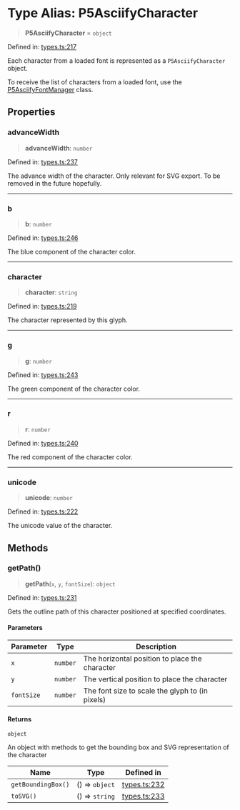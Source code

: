 # Type Alias: P5AsciifyCharacter

> **P5AsciifyCharacter** = `object`

Defined in: [types.ts:217](https://github.com/humanbydefinition/p5.asciify/blob/f723ec464286df336f4a528d146b61a2d9b0c0cf/src/lib/types.ts#L217)

Each character from a loaded font is represented as a `P5AsciifyCharacter` object.

To receive the list of characters from a loaded font, use the [P5AsciifyFontManager](../classes/P5AsciifyFontManager.md) class.

## Properties

### advanceWidth

> **advanceWidth**: `number`

Defined in: [types.ts:237](https://github.com/humanbydefinition/p5.asciify/blob/f723ec464286df336f4a528d146b61a2d9b0c0cf/src/lib/types.ts#L237)

The advance width of the character. Only relevant for SVG export. To be removed in the future hopefully.

---

### b

> **b**: `number`

Defined in: [types.ts:246](https://github.com/humanbydefinition/p5.asciify/blob/f723ec464286df336f4a528d146b61a2d9b0c0cf/src/lib/types.ts#L246)

The blue component of the character color.

---

### character

> **character**: `string`

Defined in: [types.ts:219](https://github.com/humanbydefinition/p5.asciify/blob/f723ec464286df336f4a528d146b61a2d9b0c0cf/src/lib/types.ts#L219)

The character represented by this glyph.

---

### g

> **g**: `number`

Defined in: [types.ts:243](https://github.com/humanbydefinition/p5.asciify/blob/f723ec464286df336f4a528d146b61a2d9b0c0cf/src/lib/types.ts#L243)

The green component of the character color.

---

### r

> **r**: `number`

Defined in: [types.ts:240](https://github.com/humanbydefinition/p5.asciify/blob/f723ec464286df336f4a528d146b61a2d9b0c0cf/src/lib/types.ts#L240)

The red component of the character color.

---

### unicode

> **unicode**: `number`

Defined in: [types.ts:222](https://github.com/humanbydefinition/p5.asciify/blob/f723ec464286df336f4a528d146b61a2d9b0c0cf/src/lib/types.ts#L222)

The unicode value of the character.

## Methods

### getPath()

> **getPath**(`x`, `y`, `fontSize`): `object`

Defined in: [types.ts:231](https://github.com/humanbydefinition/p5.asciify/blob/f723ec464286df336f4a528d146b61a2d9b0c0cf/src/lib/types.ts#L231)

Gets the outline path of this character positioned at specified coordinates.

#### Parameters

| Parameter  | Type     | Description                                     |
| ---------- | -------- | ----------------------------------------------- |
| `x`        | `number` | The horizontal position to place the character  |
| `y`        | `number` | The vertical position to place the character    |
| `fontSize` | `number` | The font size to scale the glyph to (in pixels) |

#### Returns

`object`

An object with methods to get the bounding box and SVG representation of the character

| Name               | Type           | Defined in                                                                                                                          |
| ------------------ | -------------- | ----------------------------------------------------------------------------------------------------------------------------------- |
| `getBoundingBox()` | () => `object` | [types.ts:232](https://github.com/humanbydefinition/p5.asciify/blob/f723ec464286df336f4a528d146b61a2d9b0c0cf/src/lib/types.ts#L232) |
| `toSVG()`          | () => `string` | [types.ts:233](https://github.com/humanbydefinition/p5.asciify/blob/f723ec464286df336f4a528d146b61a2d9b0c0cf/src/lib/types.ts#L233) |
